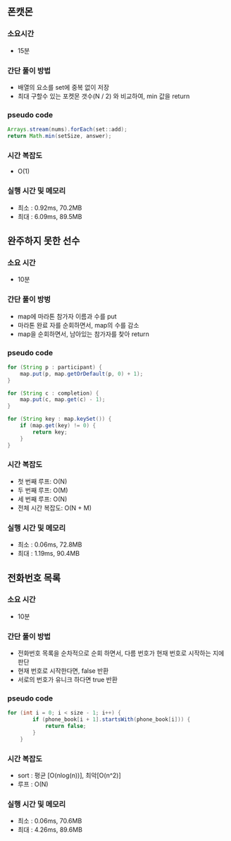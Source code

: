 ## 폰캣몬

### 소요시간
- 15분

### 간단 풀이 방법
- 배열의 요소를 set에 중복 없이 저장
- 최대 구할수 있는 포켓몬 갯수(N / 2) 와 비교하여, min 값을 return

### pseudo code
```java
Arrays.stream(nums).forEach(set::add);
return Math.min(setSize, answer);
```

### 시간 복잡도
- O(1)

### 실행 시간 및 메모리
- 최소 : 0.92ms, 70.2MB
- 최대 : 6.09ms, 89.5MB

## 완주하지 못한 선수

### 소요 시간
- 10분

### 간단 풀이 방벙
- map에 마라톤 참가자 이름과 수를 put
- 마라톤 완료 자를 순회하면서, map의 수를 감소
- map을 순회하면서, 남아있는 참가자를 찾아 return

### pseudo code
```java
for (String p : participant) {
    map.put(p, map.getOrDefault(p, 0) + 1);
}

for (String c : completion) {
    map.put(c, map.get(c) - 1);
}

for (String key : map.keySet()) {
    if (map.get(key) != 0) {
        return key;
    }
}
```

### 시간 복잡도
- 첫 번째 루프: O(N)
- 두 번째 루프: O(M)
- 세 번째 루프: O(N)
- 전체 시간 복잡도: O(N + M)

### 실행 시간 및 메모리
- 최소 : 0.06ms, 72.8MB
- 최대 : 1.19ms, 90.4MB


## 전화번호 목록

### 소요 시간
- 10분

### 간단 풀이 방법
- 전화번호 목록을 순차적으로 순회 하면서, 다름 번호가 현재 번호로 시작하는 지에 판단
- 현재 번호로 시작한다면, false 반환
- 서로의 번호가 유니크 하다면 true 반환

### pseudo code
```java
for (int i = 0; i < size - 1; i++) {
        if (phone_book[i + 1].startsWith(phone_book[i])) {
            return false;
        }
    }
```

### 시간 복잡도
- sort : 평균 [O(nlog(n))], 최악[O(n^2)]
- 루프 : O(N)

### 실행 시간 및 메모리
- 최소 : 0.06ms, 70.6MB
- 최대 : 4.26ms, 89.6MB